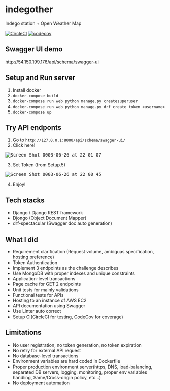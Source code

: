 # indegother

Indego station + Open Weather Map

[![CircleCI](https://circleci.com/gh/shirakia/indegother/tree/main.svg?style=svg)](https://circleci.com/gh/shirakia/indegother/tree/main)
[![codecov](https://codecov.io/gh/shirakia/indegother/branch/main/graph/badge.svg?token=MSHF4XNC7K)](https://codecov.io/gh/shirakia/indegother)

## Swagger UI demo

http://54.150.199.176/api/schema/swagger-ui

## Setup and Run server
1. Install docker
2. `docker-compose build`
3. `docker-compose run web python manage.py createsuperuser`
4. `docker-compose run web python manage.py drf_create_token <username>`
5. `docker-compose up`

## Try API endponts

1. Go to `http://127.0.0.1:8000/api/schema/swagger-ui/`
2. Click here!

<kbd>![Screen Shot 0003-06-26 at 22 01 07](https://user-images.githubusercontent.com/728375/123513835-66b7ee00-d6ca-11eb-9af9-7c11cd549864.png)</kbd>

3. Set Token (from Setup.5) 

<kbd>![Screen Shot 0003-06-26 at 22 00 45](https://user-images.githubusercontent.com/728375/123513824-599aff00-d6ca-11eb-98e0-51602cfb2207.png)</kbd>

4. Enjoy!

## Tech stacks
- Django / Django REST framework
- Djongo (Object Document Mapper)
- drf-spectacular (Swagger doc auto generation)

## What I did
- Requirement clarification (Request volume, ambiguas specification, hosting preference)
- Token Authentication
- Implement 3 endpoints as the challenge describes
- Use MongoDB with proper indexes and unique constraints
- Application-level transactions
- Page cache for GET 2 endpoints
- Unit tests for mainly validations
- Functional tests for APIs
- Hosting to an instance of AWS EC2
- API documentation using Swagger
- Use Linter auto correct
- Setup CI(CircleCI for testing, CodeCov for coverage)

## Limitations
- No user registration, no token generation, no token expiration
- No retry for external API request
- No database-level transactions
- Environment variables are hard coded in Dockerfile
- Proper production environment server(https, DNS, load-balancing, separated DB servers, logging, monitoring, proper env variables handling, Same/Cross-origin policy, etc...)
- No deployment automation
